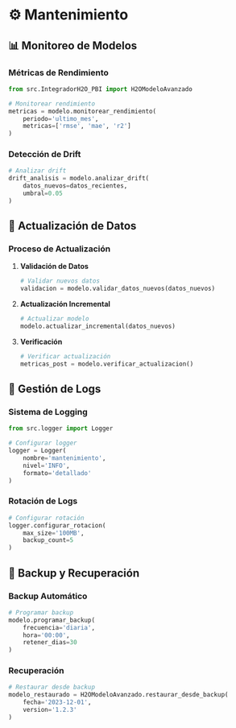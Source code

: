 # ⚙️ Mantenimiento

## 📊 Monitoreo de Modelos

### Métricas de Rendimiento
```python
from src.IntegradorH2O_PBI import H2OModeloAvanzado

# Monitorear rendimiento
metricas = modelo.monitorear_rendimiento(
    periodo='ultimo_mes',
    metricas=['rmse', 'mae', 'r2']
)
```

### Detección de Drift
```python
# Analizar drift
drift_analisis = modelo.analizar_drift(
    datos_nuevos=datos_recientes,
    umbral=0.05
)
```

## 🔄 Actualización de Datos

### Proceso de Actualización
1. **Validación de Datos**
   ```python
   # Validar nuevos datos
   validacion = modelo.validar_datos_nuevos(datos_nuevos)
   ```

2. **Actualización Incremental**
   ```python
   # Actualizar modelo
   modelo.actualizar_incremental(datos_nuevos)
   ```

3. **Verificación**
   ```python
   # Verificar actualización
   metricas_post = modelo.verificar_actualizacion()
   ```

## 📝 Gestión de Logs

### Sistema de Logging
```python
from src.logger import Logger

# Configurar logger
logger = Logger(
    nombre='mantenimiento',
    nivel='INFO',
    formato='detallado'
)
```

### Rotación de Logs
```python
# Configurar rotación
logger.configurar_rotacion(
    max_size='100MB',
    backup_count=5
)
```

## 💾 Backup y Recuperación

### Backup Automático
```python
# Programar backup
modelo.programar_backup(
    frecuencia='diaria',
    hora='00:00',
    retener_dias=30
)
```

### Recuperación
```python
# Restaurar desde backup
modelo_restaurado = H2OModeloAvanzado.restaurar_desde_backup(
    fecha='2023-12-01',
    version='1.2.3'
)
``` 